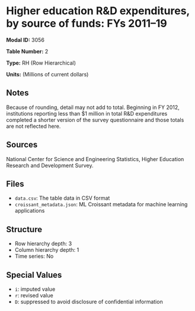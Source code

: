 # Higher education R&D expenditures, by source of funds: FYs 2011&#8211;19

**Modal ID:** 3056

**Table Number:** 2

**Type:** RH (Row Hierarchical)

**Units:** (Millions of current dollars)

## Notes

Because of rounding, detail may not add to total. Beginning in FY 2012, institutions reporting less than $1 million in total R&D expenditures completed a shorter version of the survey questionnaire and those totals are not reflected here.

## Sources

National Center for Science and Engineering Statistics, Higher Education Research and Development Survey.

## Files

- `data.csv`: The table data in CSV format
- `croissant_metadata.json`: ML Croissant metadata for machine learning applications

## Structure

- Row hierarchy depth: 3
- Column hierarchy depth: 1
- Time series: No

## Special Values

- `i`: imputed value
- `r`: revised value
- `D`: suppressed to avoid disclosure of confidential information
